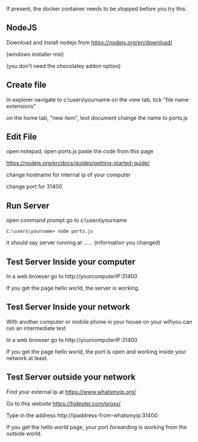 
If present, the docker container needs to be stopped before you try this. 

## NodeJS

Download and install nodejs from
https://nodejs.org/en/download/

(windows installer msi)

(you don't need the chocolatey addon option) 

## Create file
In explorer navigate to c:\users\yourname
on the view tab, tick "file name extensions"

on the home tab, "new item", text document
change the name to ports.js 

## Edit File

open notepad, open ports.js
paste the code from this page 

https://nodejs.org/en/docs/guides/getting-started-guide/

change hostname for internal ip of your computer

change port for 31400 

## Run Server
open command prompt
go to c:\users\yourname

`C:\users\yourname> node ports.js`

it should say server running at ...... (information you changed)

## Test Server Inside your computer

In a web browser go to http://yourcomputerIP:31400

If you get the page hello world, the server is working. 

## Test Server Inside your network

With another computer or mobile phone in your house on your wifiyou can run an intermediate test

In a web browser go to http://yourcomputerIP:31400

If you get the page hello world, the port is open and working inside your network at least.

 
## Test Server outside your network

Find your external ip at https://www.whatsmyip.org/

Go to this website https://hidester.com/proxy/

Type in the  address http://ipaddress-from-whatsmyip:31400

If you get the hello world page, your port forwarding is working from the outside world. 


 
